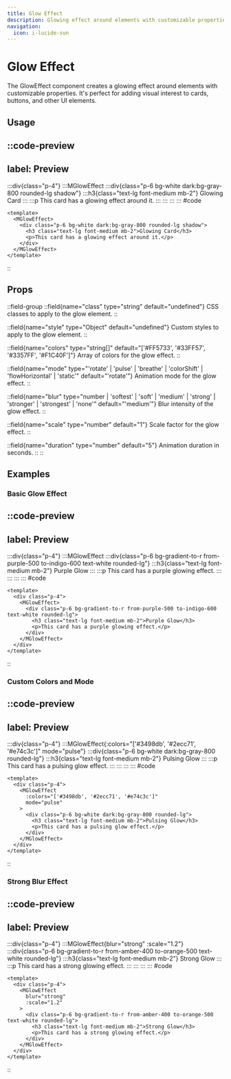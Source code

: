 ```yaml
---
title: Glow Effect
description: Glowing effect around elements with customizable properties.
navigation:
  icon: i-lucide-sun
---
```


# Glow Effect

The GlowEffect component creates a glowing effect around elements with customizable properties. It's perfect for adding visual interest to cards, buttons, and other UI elements.

## Usage

::code-preview
---
label: Preview
---
  :::div{class="p-4"}
    :::MGlowEffect
      :::div{class="p-6 bg-white dark:bg-gray-800 rounded-lg shadow"}
        :::h3{class="text-lg font-medium mb-2"}
        Glowing Card
        :::
        :::p
        This card has a glowing effect around it.
        :::
      :::
    :::
  :::
#code
```vue
<template>
  <MGlowEffect>
    <div class="p-6 bg-white dark:bg-gray-800 rounded-lg shadow">
      <h3 class="text-lg font-medium mb-2">Glowing Card</h3>
      <p>This card has a glowing effect around it.</p>
    </div>
  </MGlowEffect>
</template>
```
::

## Props

::field-group
  ::field{name="class" type="string" default="undefined"}
  CSS classes to apply to the glow element.
  ::
  
  ::field{name="style" type="Object" default="undefined"}
  Custom styles to apply to the glow element.
  ::
  
  ::field{name="colors" type="string[]" default="['#FF5733', '#33FF57', '#3357FF', '#F1C40F']"}
  Array of colors for the glow effect.
  ::
  
  ::field{name="mode" type="'rotate' | 'pulse' | 'breathe' | 'colorShift' | 'flowHorizontal' | 'static'" default="'rotate'"}
  Animation mode for the glow effect.
  ::
  
  ::field{name="blur" type="number | 'softest' | 'soft' | 'medium' | 'strong' | 'stronger' | 'strongest' | 'none'" default="'medium'"}
  Blur intensity of the glow effect.
  ::
  
  ::field{name="scale" type="number" default="1"}
  Scale factor for the glow effect.
  ::
  
  ::field{name="duration" type="number" default="5"}
  Animation duration in seconds.
  ::
::

## Examples

### Basic Glow Effect

::code-preview
---
label: Preview
---
  :::div{class="p-4"}
    :::MGlowEffect
      :::div{class="p-6 bg-gradient-to-r from-purple-500 to-indigo-600 text-white rounded-lg"}
        :::h3{class="text-lg font-medium mb-2"}
        Purple Glow
        :::
        :::p
        This card has a purple glowing effect.
        :::
      :::
    :::
  :::
#code
```vue
<template>
  <div class="p-4">
    <MGlowEffect>
      <div class="p-6 bg-gradient-to-r from-purple-500 to-indigo-600 text-white rounded-lg">
        <h3 class="text-lg font-medium mb-2">Purple Glow</h3>
        <p>This card has a purple glowing effect.</p>
      </div>
    </MGlowEffect>
  </div>
</template>
```
::

### Custom Colors and Mode

::code-preview
---
label: Preview
---
  :::div{class="p-4"}
    :::MGlowEffect{:colors="['#3498db', '#2ecc71', '#e74c3c']" mode="pulse"}
      :::div{class="p-6 bg-white dark:bg-gray-800 rounded-lg"}
        :::h3{class="text-lg font-medium mb-2"}
        Pulsing Glow
        :::
        :::p
        This card has a pulsing glow effect.
        :::
      :::
    :::
  :::
#code
```vue
<template>
  <div class="p-4">
    <MGlowEffect 
      :colors="['#3498db', '#2ecc71', '#e74c3c']" 
      mode="pulse"
    >
      <div class="p-6 bg-white dark:bg-gray-800 rounded-lg">
        <h3 class="text-lg font-medium mb-2">Pulsing Glow</h3>
        <p>This card has a pulsing glow effect.</p>
      </div>
    </MGlowEffect>
  </div>
</template>
```
::

### Strong Blur Effect

::code-preview
---
label: Preview
---
  :::div{class="p-4"}
    :::MGlowEffect{blur="strong" :scale="1.2"}
      :::div{class="p-6 bg-gradient-to-r from-amber-400 to-orange-500 text-white rounded-lg"}
        :::h3{class="text-lg font-medium mb-2"}
        Strong Glow
        :::
        :::p
        This card has a strong glowing effect.
        :::
      :::
    :::
  :::
#code
```vue
<template>
  <div class="p-4">
    <MGlowEffect 
      blur="strong" 
      :scale="1.2"
    >
      <div class="p-6 bg-gradient-to-r from-amber-400 to-orange-500 text-white rounded-lg">
        <h3 class="text-lg font-medium mb-2">Strong Glow</h3>
        <p>This card has a strong glowing effect.</p>
      </div>
    </MGlowEffect>
  </div>
</template>
```
::